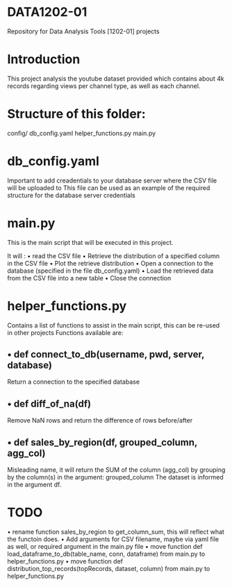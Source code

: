 # DATA1202-01
Repository for Data Analysis Tools [1202-01] projects

# Introduction
This project analysis the youtube dataset provided which contains about 4k records regarding views per channel type, as well as each channel.

# Structure of this folder:

config/
    db_config.yaml
helper_functions.py
main.py

# db_config.yaml
Important to add creadentials to your database server where the CSV file will be uploaded to
This file can be used as an example of the required structure for the database server credentials

# main.py
This is the main script that will be executed in this project.

It will :
• read the CSV file
• Retrieve the distribution of a specified column in the CSV file
• Plot the retrieve distribution
• Open a connection to the database (specified in the file db_config.yaml)
• Load the retrieved data from the CSV file into a new table
• Close the connection 

# helper_functions.py
Contains a list of functions to assist in the main script, this can be re-used in other projects
Functions available are:

## • def connect_to_db(username, pwd, server, database)
Return a connection to the specified database

## • def diff_of_na(df)
Remove NaN rows and return the difference of rows before/after 

## • def sales_by_region(df, grouped_column, agg_col)
Misleading name, it will return the SUM of the column (agg_col) by grouping by the column(s) in the argument: grouped_column
The dataset is informed in the argument df.

# TODO

• rename function sales_by_region to get_column_sum, this will reflect what the functoin does.
• Add arguments for CSV filename, maybe via yaml file as well, or required argument in the main.py file 
• move function def load_dataframe_to_db(table_name, conn, dataframe) from main.py to helper_functions.py
• move function def distribution_top_records(topRecords, dataset, column) from main.py to helper_functions.py
